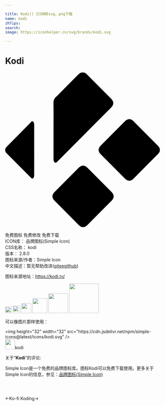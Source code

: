 ```yaml
---

title: Kodi() ICON转svg、png下载
name: kodi
zhTips: 
search: 
image: https://iconhelper.cn/svg/brands/kodi.svg

---
```


# Kodi  <small style="font-size: 60%;font-weight: 100"></small>

<div id="svg" class="svg-wrap">
<svg role="img" viewBox="0 0 24 24" xmlns="http://www.w3.org/2000/svg"><title>Kodi icon</title><path d="M12.03.047c-.226 0-.452.107-.669.324-.922.922-1.842 1.845-2.763 2.768-.233.233-.455.48-.703.695-.31.267-.405.583-.399.988.02 1.399.008 2.799.008 4.198 0 1.453-.002 2.907 0 4.36 0 .11.002.223.03.327.087.337.303.393.546.15 1.31-1.31 2.618-2.622 3.928-3.933l4.449-4.453c.43-.431.43-.905 0-1.336L12.697.37c-.216-.217-.442-.324-.668-.324zm7.224 7.23c-.223 0-.445.104-.65.309L14.82 11.37c-.428.429-.427.895 0 1.322l3.76 3.766c.44.44.908.44 1.346.002 1.215-1.216 2.427-2.433 3.644-3.647.182-.18.353-.364.43-.615v-.33c-.077-.251-.246-.436-.428-.617-1.224-1.22-2.443-2.445-3.666-3.668-.205-.205-.429-.307-.652-.307zM4.18 7.611c-.086.014-.145.094-.207.157L.209 11.572c-.28.284-.278.677.004.96l2.043 2.046c.59.59 1.177 1.182 1.767 1.772.169.168.33.139.416-.084.044-.114.062-.242.063-.364.004-1.283.004-2.567.004-3.851h-.002V8.184c0-.085-.01-.169-.022-.252-.019-.135-.072-.258-.207-.309a.186.186 0 0 0-.095-.012zm7.908 6.838c-.224 0-.447.106-.656.315L7.66 18.537c-.433.434-.433.899.002 1.334 1.215 1.216 2.43 2.43 3.643 3.649.18.18.361.354.611.433h.33c.244-.069.423-.226.598-.402 1.222-1.23 2.45-2.453 3.676-3.68.43-.43.427-.905-.004-1.338l-3.772-3.773c-.208-.208-.432-.311-.656-.31z"/></svg>
</div>
<detail full-name='kodi'></detail>

<div class="detail-page">
<p>
<span><span class="badge-success badge">免费图标</span> <span class="badge-success badge">免费修改</span>  <span class="badge-success badge">免费下载</span> </span>
<br/>
<span>
ICON库：
<span class="badge-secondary badge">品牌图标(Simple Icon)</span> 
</span>
<br/>
<span>
CSS名称：
<span class="badge-secondary badge">kodi</span> 
</span>

<br/>
<span>
版本：
<span class="badge-secondary badge">2.8.0</span> 
</span>
<br/>
<span>图标来源/作者：<span class="badge-light badge">Simple Icon</span></span> 
<br/>
<span class="zh-detail">中文描述：暂无<span class="help-link"><span>帮助改进</span>(<a href="https://gitee.com/liuwave/icon-helper/edit/master/json/brands/kodi.json" target="_blank" rel="noopener noreferrer">gitee</a><a href="https://github.com/liuwave/icon-helper/edit/master/json/brands/kodi.json" target="_blank" rel="noopener noreferrer">github</a></span>)</span><br/>
</p>
</div><div class="description description alert alert-light"><p>图标来源地址：<a href="https://kodi.tv/" target="_blank" rel="noopener noreferrer">https://kodi.tv/</a></p></div>
<div class="alert alert-dark">
<img height="21" width="21" src="https://cdn.jsdelivr.net/npm/simple-icons@latest/icons/kodi.svg" />
<img height="24" width="24" src="https://cdn.jsdelivr.net/npm/simple-icons@latest/icons/kodi.svg" />
<img height="32" width="32" src="https://cdn.jsdelivr.net/npm/simple-icons@latest/icons/kodi.svg" />
<img height="48" width="48" src="https://cdn.jsdelivr.net/npm/simple-icons@latest/icons/kodi.svg" />
<img height="64" width="64" src="https://cdn.jsdelivr.net/npm/simple-icons@latest/icons/kodi.svg" />
<img height="96" width="96" src="https://cdn.jsdelivr.net/npm/simple-icons@latest/icons/kodi.svg" />

</div>
<div>
  <p>可以像图片那样使用：    
  </p>
  <div class="alert alert-primary" style="font-size: 14px">
    &lt;img height="32" width="32" src="https://cdn.jsdelivr.net/npm/simple-icons@latest/icons/kodi.svg" /&gt;
    <copy-btn content='<img height="32" width="32" src="https://cdn.jsdelivr.net/npm/simple-icons@latest/icons/kodi.svg" />'></copy-btn>
  </div>
  <div class="alert alert-secondary">
    <img height="32" width="32" src="https://cdn.jsdelivr.net/npm/simple-icons@latest/icons/kodi.svg" />kodi
    <copy-btn content="kodi" btn-title="复制图标名称"></copy-btn>
  </div>
</div>
<div class="icon-detail__container">
<p>关于“<b>Kodi</b>”的评论:</p>
</div>
<Vssue title="关于“Kodi”的评论" />
<div><p>Simple Icon是一个免费的品牌图标库。图标Kodi可以免费下载使用。更多关于  Simple Icon的信息，参见：<a target="_blank" href="https://iconhelper.cn/brands.html">品牌图标(Simple Icon)</a>
</p></div>


<div style="padding:2rem 0 " class="page-nav"><p class="inner"><span class="prev">←<router-link to="/icon/ko-fi.html">Ko-fi</router-link></span> <span class="next"><router-link to="/icon/koding.html">Koding</router-link>→</span></p></div>
